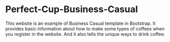 # Perfect-Cup-Business-Casual
This website is an example of Business Casual template in Bootstrap. 
It provides basic information about how to make some types of coffees when you register in the website.
And it also tells the unique ways to drink coffee.
